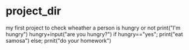 # project_dir
my first project 
to check wheather a person is hungry or not
print("I'm hungry")
hungry+input("are you hungry?")
if hungry=="yes";
print("eat samosa")
else;
prnit("do your homework")
